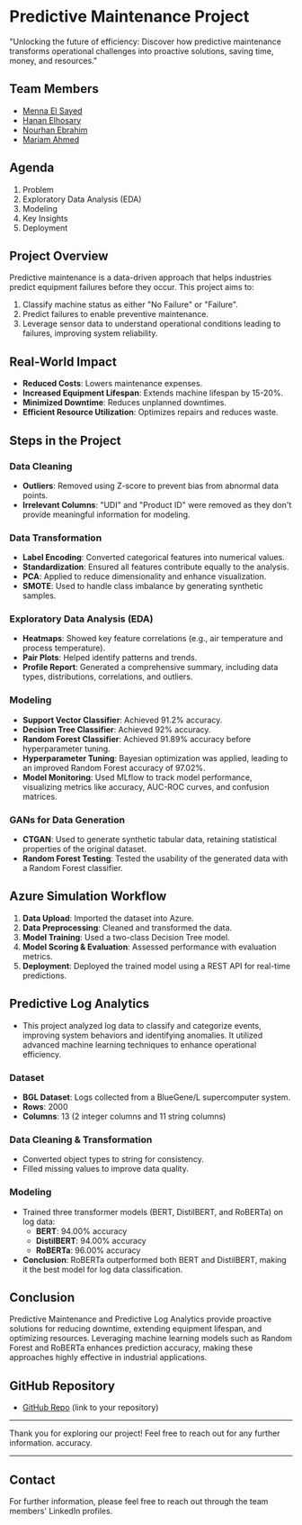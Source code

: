 # Predictive Maintenance Project

"Unlocking the future of efficiency: Discover how predictive maintenance transforms operational challenges into proactive solutions, saving time, money, and resources."

## Team Members
- [Menna El Sayed](https://www.linkedin.com/in/menna-elsayed-859b7628a)
- [Hanan Elhosary](http://www.linkedin.com/in/hanan-elsaid-elhosary)
- [Nourhan Ebrahim](https://www.linkedin.com/in/norhan-ebrahim-87b32725a)
- [Mariam Ahmed](https://www.linkedin.com/in/norhan-ebrahim-87b32725a)

## Agenda
1. Problem
2. Exploratory Data Analysis (EDA)
3. Modeling
4. Key Insights
5. Deployment

## Project Overview
Predictive maintenance is a data-driven approach that helps industries predict equipment failures before they occur. This project aims to:

1. Classify machine status as either "No Failure" or "Failure".
2. Predict failures to enable preventive maintenance.
3. Leverage sensor data to understand operational conditions leading to failures, improving system reliability.

## Real-World Impact
- **Reduced Costs**: Lowers maintenance expenses.
- **Increased Equipment Lifespan**: Extends machine lifespan by 15-20%.
- **Minimized Downtime**: Reduces unplanned downtimes.
- **Efficient Resource Utilization**: Optimizes repairs and reduces waste.

## Steps in the Project

### Data Cleaning
- **Outliers**: Removed using Z-score to prevent bias from abnormal data points.
- **Irrelevant Columns**: "UDI" and "Product ID" were removed as they don't provide meaningful information for modeling.

### Data Transformation
- **Label Encoding**: Converted categorical features into numerical values.
- **Standardization**: Ensured all features contribute equally to the analysis.
- **PCA**: Applied to reduce dimensionality and enhance visualization.
- **SMOTE**: Used to handle class imbalance by generating synthetic samples.

### Exploratory Data Analysis (EDA)
- **Heatmaps**: Showed key feature correlations (e.g., air temperature and process temperature).
- **Pair Plots**: Helped identify patterns and trends.
- **Profile Report**: Generated a comprehensive summary, including data types, distributions, correlations, and outliers.

### Modeling
- **Support Vector Classifier**: Achieved 91.2% accuracy.
- **Decision Tree Classifier**: Achieved 92% accuracy.
- **Random Forest Classifier**: Achieved 91.89% accuracy before hyperparameter tuning.
- **Hyperparameter Tuning**: Bayesian optimization was applied, leading to an improved Random Forest accuracy of 97.02%.
- **Model Monitoring**: Used MLflow to track model performance, visualizing metrics like accuracy, AUC-ROC curves, and confusion matrices.

### GANs for Data Generation
- **CTGAN**: Used to generate synthetic tabular data, retaining statistical properties of the original dataset.
- **Random Forest Testing**: Tested the usability of the generated data with a Random Forest classifier.

## Azure Simulation Workflow
1. **Data Upload**: Imported the dataset into Azure.
2. **Data Preprocessing**: Cleaned and transformed the data.
3. **Model Training**: Used a two-class Decision Tree model.
4. **Model Scoring & Evaluation**: Assessed performance with evaluation metrics.
5. **Deployment**: Deployed the trained model using a REST API for real-time predictions.

## Predictive Log Analytics
- This project analyzed log data to classify and categorize events, improving system behaviors and identifying anomalies. It utilized advanced machine learning techniques to enhance operational efficiency.

### Dataset
- **BGL Dataset**: Logs collected from a BlueGene/L supercomputer system.
- **Rows**: 2000
- **Columns**: 13 (2 integer columns and 11 string columns)

### Data Cleaning & Transformation
- Converted object types to string for consistency.
- Filled missing values to improve data quality.

### Modeling
- Trained three transformer models (BERT, DistilBERT, and RoBERTa) on log data:
  - **BERT**: 94.00% accuracy
  - **DistilBERT**: 94.00% accuracy
  - **RoBERTa**: 96.00% accuracy
- **Conclusion**: RoBERTa outperformed both BERT and DistilBERT, making it the best model for log data classification.

## Conclusion
Predictive Maintenance and Predictive Log Analytics provide proactive solutions for reducing downtime, extending equipment lifespan, and optimizing resources. Leveraging machine learning models such as Random Forest and RoBERTa enhances prediction accuracy, making these approaches highly effective in industrial applications.

## GitHub Repository
- [GitHub Repo](#) (link to your repository)

---

Thank you for exploring our project! Feel free to reach out for any further information.
accuracy.

---

## Contact
For further information, please feel free to reach out through the team members' LinkedIn profiles.
